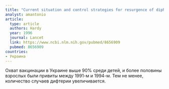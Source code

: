 ```yaml
---
title: "Current situation and control strategies for resurgence of diphtheria in newly independent states of the former Soviet Union"
analyst: amantonio
article:
  type: article
  authors: Hardy
  year: 1996
  journal: Lancet
  link: https://www.ncbi.nlm.nih.gov/pubmed/8656909
  pubmed: 8656909
countries:
- Украина
---
```


Охват вакцинации в Украине выше 90% среди детей, и более половины взрослых были привиты между 1991-м и 1994-м. Тем не менее, количество случаев дифтерии увеличивается.
